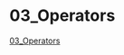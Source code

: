 # 03_Operators 
[03_Operators](https://colab.research.google.com/drive/1-40JngIkSJI-xjzjKVAHTCCW0_XraIMc?usp=sharing)
